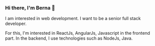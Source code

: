 ### Hi there, I'm Berna 👋

<!--
**bernabircan/bernabircan** is a ✨ _special_ ✨ repository because its `README.md` (this file) appears on your GitHub profile.

Here are some ideas to get you started:

- 🔭 I’m currently working on ...
- 🌱 I’m currently learning ...
- 👯 I’m looking to collaborate on ...
- 🤔 I’m looking for help with ...
- 💬 Ask me about ...
- 📫 How to reach me: ...
- 😄 Pronouns: ...
- ⚡ Fun fact: ...
-->I am interested in web development. I want to be a senior full stack developer.
For this, I'm interested in ReactJs, AngularJs, Javascript in the frontend part.
In the backend, I use technologies such as NodeJs, Java. 
